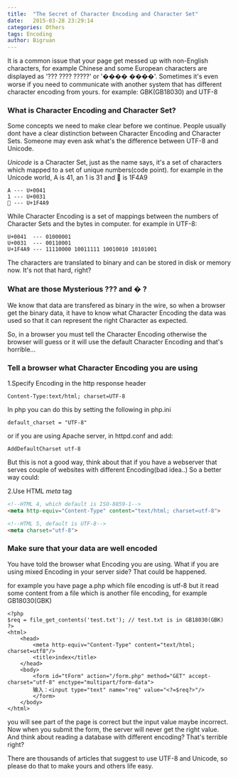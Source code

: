 ```yaml
---
title:  "The Secret of Character Encoding and Character Set"
date:   2015-03-28 23:29:14
categories: Others
tags: Encoding
author: Bigruan
---
```


It is a common issue that your page get messed up with non-English characters, for example Chinese and some European characters are displayed as '??? ???? ?????' or '���� ����'.
Sometimes it's even worse if you need to communicate with another system that has different character encoding from yours. for example: GBK(GB18030) and UTF-8

### What is Character Encoding and Character Set?
Some concepts we need to make clear before we continue. People usually dont have a clear distinction between Character Encoding and Character Sets.
Someone may even ask what's the difference between UTF-8 and Unicode.

*Unicode* is a Character Set, just as the name says, it's a set of characters which mapped to a set of unique numbers(code point). for example in the Unicode world,
A is 41, an 1 is 31 and 💩 is 1F4A9

```
A --- U+0041
1 --- U+0031
💩 --- U+1F4A9
```

While Character Encoding is a set of mappings between the numbers of Character Sets and the bytes in computer. for example in UTF-8:

```
U+0041  --- 01000001
U+0031  --- 00110001
U+1F4A9 --- 11110000 10011111 10010010 10101001
```

The characters are translated to binary and can be stored in disk or memory now. It's not that hard, right?

### What are those Mysterious ??? and � ?
We know that data are transfered as binary in the wire, so when a browser get the binary data, it have to know what Character Encoding the data was used
so that it can represent the right Character as expected.

So, in a browser you must tell the Character Encoding otherwise the browser will guess or it will use the default Character Encoding and that's horrible...

### Tell a browser what Character Encoding you are using

1.Specify Encoding in the http response header

```
Content-Type:text/html; charset=UTF-8
```

In php you can do this by setting the following in php.ini
```
default_charset = "UTF-8"
```

or if you are using Apache server, in httpd.conf and add:
```
AddDefaultCharset utf-8
```

But this is not a good way, think about that if you have a webserver that serves couple of websites with different Encoding(bad idea..)
So a better way could:

2.Use HTML *meta* tag
```html
<!--HTML 4, which default is ISO-8859-1-->
<meta http-equiv="Content-Type" content="text/html; charset=utf-8">

<!--HTML 5, default is UTF-8-->
<meta charset="utf-8">
```

### Make sure that your data are well encoded
You have told the browser what Encoding you are using. What if you are using mixed Encoding in your server side? That could be happened.

for example you have page a.php which file encoding is utf-8 but it read some content from a file which is another file encoding,
for example GB18030(GBK)
```
<?php
$req = file_get_contents('test.txt'); // test.txt is in GB18030(GBK)
?>
<html>
    <head>
        <meta http-equiv="Content-Type" content="text/html; charset=utf8"/>
        <title>index</title>
    </head>
    <body>
        <form id="tForm" action="/form.php" method="GET" accept-charset="utf-8" enctype="multipart/form-data">
        输入：<input type="text" name="req" value="<?=$req?>"/>
        </form>
    </body>
</html>
```
you will see part of the page is correct but the input value maybe incorrect. Now when you submit the form, the server will never get the right value.
And think about reading a database with different encoding? That's terrible right?

There are thousands of articles that suggest to use UTF-8 and Unicode, so please do that to make yours and others life easy.
